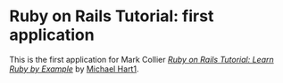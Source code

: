 # Ruby on Rails Tutorial:  first application

This is the first application for Mark Collier
[*Ruby on Rails Tutorial:  Learn Ruby by Example*](http://railstutorial.org) by [Michael Hart1](http://michaelhart1.com/).
